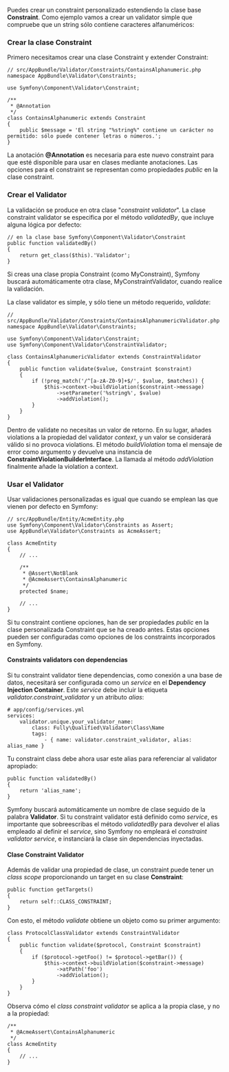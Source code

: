 Puedes crear un constraint personalizado estendiendo la clase base **Constraint**. Como ejemplo vamos a crear un validator simple que compruebe que un string sólo contiene caracteres alfanuméricos:

### Crear la clase Constraint

Primero necesitamos crear una clase Constraint y extender Constraint:

```
// src/AppBundle/Validator/Constraints/ContainsAlphanumeric.php
namespace AppBundle\Validator\Constraints;

use Symfony\Component\Validator\Constraint;

/**
 * @Annotation
 */
class ContainsAlphanumeric extends Constraint
{
    public $message = 'El string "%string%" contiene un carácter no permitido: sólo puede contener letras o números.';
}
```

La anotación **@Annotation** es necesaria para este nuevo constraint para que esté disponible para usar en clases mediante anotaciones. Las opciones para el constraint se representan como propiedades _public_ en la clase constraint.

### Crear el Validator

La validación se produce en otra clase "_constraint validator_". La clase constraint validator se especifica por el método _validatedBy_, que incluye alguna lógica por defecto:

```
// en la clase base Symfony\Component\Validator\Constraint
public function validatedBy()
{
    return get_class($this).'Validator';
}
```

Si creas una clase propia Constraint (como MyConstraint), Symfony buscará automáticamente otra clase, MyConstraintValidator, cuando realice la validación.

La clase validator es simple, y sólo tiene un método requerido, _validate_:

```
// src/AppBundle/Validator/Constraints/ContainsAlphanumericValidator.php
namespace AppBundle\Validator\Constraints;

use Symfony\Component\Validator\Constraint;
use Symfony\Component\Validator\ConstraintValidator;

class ContainsAlphanumericValidator extends ConstraintValidator
{
    public function validate($value, Constraint $constraint)
    {
        if (!preg_match('/^[a-zA-Z0-9]+$/', $value, $matches)) {
            $this->context->buildViolation($constraint->message)
                ->setParameter('%string%', $value)
                ->addViolation();
        }
    }
}
```

Dentro de validate no necesitas un valor de retorno. En su lugar, añades violations a la propiedad del validator _context_, y un valor se considerará válido si no provoca violations. El método _buildViolation_ toma el mensaje de error como argumento y devuelve una instancia de **ConstraintViolationBuilderInterface**. La llamada al método _addViolation_ finalmente añade la violation a context.

### Usar el Validator

Usar validaciones personalizadas es igual que cuando se emplean las que vienen por defecto en Symfony:

```
// src/AppBundle/Entity/AcmeEntity.php
use Symfony\Component\Validator\Constraints as Assert;
use AppBundle\Validator\Constraints as AcmeAssert;

class AcmeEntity
{
    // ...

    /**
     * @Assert\NotBlank
     * @AcmeAssert\ContainsAlphanumeric
     */
    protected $name;

    // ...
}
```

Si tu constraint contiene opciones, han de ser propiedades _public_ en la clase personalizada Constraint que se ha creado antes. Estas opciones pueden ser configuradas como opciones de los constraints incorporados en Symfony.

#### Constraints validators con dependencias

Si tu constraint validator tiene dependencias, como conexión a una base de datos, necesitará ser configurada como un _service_ en el **Dependency Injection Container**. Este _service_ debe incluir la etiqueta _validator.constraint_validator_ y un atributo _alias_:

```
# app/config/services.yml
services:
    validator.unique.your_validator_name:
        class: Fully\Qualified\Validator\Class\Name
        tags:
            - { name: validator.constraint_validator, alias: alias_name }
```

Tu constraint class debe ahora usar este alias para referenciar al validator apropiado:

```
public function validatedBy()
{
    return 'alias_name';
}
```

Symfony buscará automáticamente un nombre de clase seguido de la palabra **Validator**. Si tu constraint validator está definido como _service_, es importante que sobreescribas el método _validatedBy_ para devolver el alias empleado al definir el _service_, sino Symfony no empleará el _constraint validator service_, e instanciará la clase sin dependencias inyectadas.

#### Clase Constraint Validator

Además de validar una propiedad de clase, un constraint puede tener un _class scope_ proporcionando un target en su clase **Constraint**:

```
public function getTargets()
{
    return self::CLASS_CONSTRAINT;
}
```

Con esto, el método _validate_ obtiene un objeto como su primer argumento:

```
class ProtocolClassValidator extends ConstraintValidator
{
    public function validate($protocol, Constraint $constraint)
    {
        if ($protocol->getFoo() != $protocol->getBar()) {
            $this->context->buildViolation($constraint->message)
                ->atPath('foo')
                ->addViolation();
        }
    }
}
```

Observa cómo el _class constraint validator_ se aplica a la propia clase, y no a la propiedad:

```
/**
 * @AcmeAssert\ContainsAlphanumeric
 */
class AcmeEntity
{
    // ...
}
```